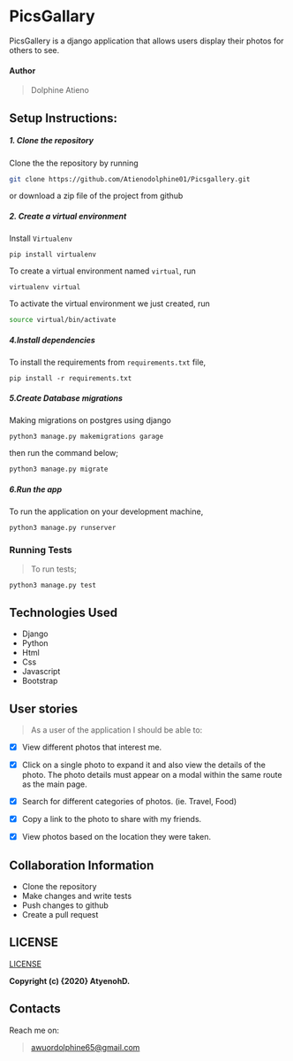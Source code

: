 # PicsGallary
PicsGallery is a django application that allows users display their photos for others to see.

#### Author
> Dolphine Atieno

## Setup Instructions:
##### 1. Clone the repository
Clone the the repository by running 

   ```bash
   git clone https://github.com/Atienodolphine01/Picsgallery.git
   ```
 or download a zip file of the project from github

##### 2. Create a virtual environment
 Install `Virtualenv` 

   ```prettier
   pip install virtualenv
   ```

To create a virtual environment named `virtual`, run

   ```prettier
   virtualenv virtual
   ```
To activate the virtual environment we just created, run

   ```bash
   source virtual/bin/activate
   ``` 

#####  4.Install dependencies
To install the requirements from `requirements.txt` file,

   ```prettier
   pip install -r requirements.txt
   ```

#####  5.Create Database migrations
Making migrations on postgres using django

```prettier
python3 manage.py makemigrations garage
```

 
then run the command below;

 ```bash
 python3 manage.py migrate
 ```

##### 6.Run the app
To run the application on your development machine, 

    python3 manage.py runserver

### Running Tests
>To run tests;

    python3 manage.py test

## Technologies Used
* Django
* Python
* Html
* Css
* Javascript
* Bootstrap


## User stories
>As a user of the application I should be able to:

- [X] View different photos that interest me.
- [X] Click on a single photo to expand it and also view the details of the photo. The photo details must appear on a modal within the same route as the main page.
- [X] Search for different categories of photos. (ie. Travel, Food)
- [X] Copy a link to the photo to share with my friends.
- [X] View photos based on the location they were taken.


## Collaboration Information
* Clone the repository
* Make changes and write tests
* Push changes to github
* Create a pull request

## LICENSE
[LICENSE](license)


__Copyright (c) {2020} AtyenohD.__

## Contacts
Reach me on:
>awuordolphine65@gmail.com